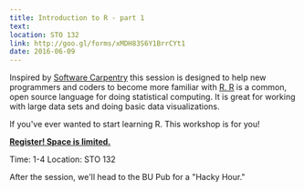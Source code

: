 ```yaml
---
title: Introduction to R - part 1
text: 
location: STO 132
link: http://goo.gl/forms/xMDH83S6Y1BrrCYt1
date: 2016-06-09
---
```


Inspired by [Software Carpentry](http://swcarpentry.github.io/shell-novice/) this session is designed to help new programmers and coders to become more familiar with [R. R](https://www.r-project.org/) is a common, open source language for doing statistical computing. It is great for working with large data sets and doing basic data visualizations. 

If you've ever wanted to start learning R. This workshop is for you! 

**[Register! Space is limited.](http://goo.gl/forms/xMDH83S6Y1BrrCYt1)**

Time: 1-4 
Location: STO 132

After the session, we'll head to the BU Pub for a "Hacky Hour." 